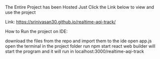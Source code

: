 The Entire Project has been Hosted
Just Click the Link below to view and use the project

Link:
https://srinivasan30.github.io/realtime-aqi-track/


How to Run the project on IDE:

download the files from the repo and import them to the ide
open app.js
open the terminal in the project folder
run npm start
react web builder will start the program and it will run in localhost:3000/realtime-aqi-track
